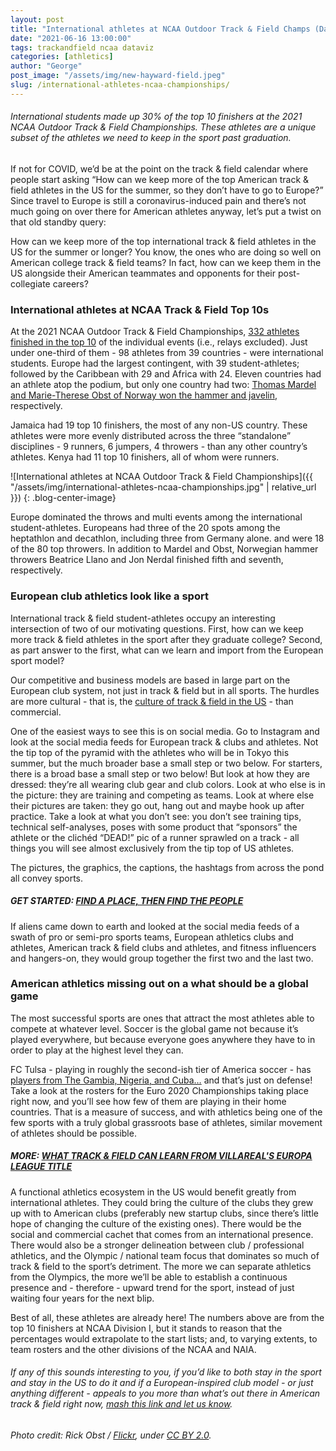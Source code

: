```yaml
---
layout: post
title: "International athletes at NCAA Outdoor Track & Field Champs (Data viz)"
date: "2021-06-16 13:00:00"
tags: trackandfield ncaa dataviz
categories: [athletics]
author: "George"
post_image: "/assets/img/new-hayward-field.jpeg"
slug: /international-athletes-ncaa-championships/
---
```


<h6>International students made up 30% of the top 10 finishers at the 2021 NCAA Outdoor Track & Field Championships. These athletes are a unique subset of the athletes we need to keep in the sport past graduation.</h6>

If not for COVID, we’d be at the point on the track & field calendar where people start asking “How can we keep more of the top American track & field athletes in the US for the summer, so they don’t have to go to Europe?” Since travel to Europe is still a coronavirus-induced pain and there’s not much going on over there for American athletes anyway, let’s put a twist on that old standby query:

How can we keep more of the top international track & field athletes in the US for the summer or longer? You know, the ones who are doing so well on American college track & field teams? In fact, how can we keep them in the US alongside their American teammates and opponents for their post-collegiate careers?

### International athletes at NCAA Track & Field Top 10s

At the 2021 NCAA Outdoor Track & Field Championships, [332 athletes finished in the top 10](https://flashresults.com/2021_Meets/Outdoor/06-09_NCAA/) of the individual events (i.e., relays excluded). Just under one-third of them - 98 athletes from 39 countries - were international students. Europe had the largest contingent, with 39 student-athletes; followed by the Caribbean with 29 and Africa with 24. Eleven countries had an athlete atop the podium, but only one country had two: [Thomas Mardel and Marie-Therese Obst of Norway won the hammer and javelin](https://sportindepth.com/index.php/2021/06/14/the-ncaa-championships-is-back-at-glorious-hayward-field/), respectively.

Jamaica had 19 top 10 finishers, the most of any non-US country. These athletes were more evenly distributed across the three “standalone” disciplines - 9 runners, 6 jumpers, 4 throwers - than any other country’s athletes. Kenya had 11 top 10 finishers, all of whom were runners.

![International athletes at NCAA Outdoor Track & Field Championships]({{ "/assets/img/international-athletes-ncaa-championships.jpg" | relative_url }})
{: .blog-center-image}

Europe dominated the throws and multi events among the international student-athletes. Europeans had three of the 20 spots among the heptathlon and decathlon, including three from Germany alone. and were 18 of the 80 top throwers. In addition to Mardel and Obst, Norwegian hammer throwers Beatrice Llano and Jon Nerdal finished fifth and seventh, respectively.

### European club athletics look like a sport

International track & field student-athletes occupy an interesting intersection of two of our motivating questions. First, how can we keep more track & field athletes in the sport after they graduate college? Second, as part answer to the first, what can we learn and import from the European sport model?

Our competitive and business models are based in large part on the European club system, not just in track & field but in all sports. The hurdles are more cultural - that is, the [culture of track & field in the US](https://nalathletics.com/blog/2021/05/20/track-and-field-value-not-thank-you) - than commercial.

One of the easiest ways to see this is on social media. Go to Instagram and look at the social media feeds for European track & clubs and athletes. Not the tip top of the pyramid with the athletes who will be in Tokyo this summer, but the much broader base a small step or two below. For starters, there is a broad base a small step or two below! But look at how they are dressed: they’re all wearing club gear and club colors. Look at who else is in the picture: they are training and competing as teams. Look at where else their pictures are taken: they go out, hang out and maybe hook up after practice. Take a look at what you don’t see: you don’t see training tips, technical self-analyses, poses with some product that “sponsors” the athlete or the clichéd “DEAD!” pic of a runner sprawled on a track - all things you will see almost exclusively from the tip top of US athletes.

The pictures, the graphics, the captions, the hashtags from across the pond all convey sports.

##### GET STARTED: [FIND A PLACE, THEN FIND THE PEOPLE](https://nalathletics.com/blog/2020/10/02/find-better-place-throw-jump-run)

If aliens came down to earth and looked at the social media feeds of a swath of pro or semi-pro sports teams, European athletics clubs and athletes, American track & field clubs and athletes, and fitness influencers and hangers-on, they would group together the first two and the last two.

### American athletics missing out on a what should be a global game

The most successful sports are ones that attract the most athletes able to compete at whatever level. Soccer is the global game not because it’s played everywhere, but because everyone goes anywhere they have to in order to play at the highest level they can.

FC Tulsa - playing in roughly the second-ish tier of America soccer - has [players from The Gambia, Nigeria, and Cuba…](https://www.fctulsa.com/2021-roster) and that’s just on defense! Take a look at the rosters for the Euro 2020 Championships taking place right now, and you’ll see how few of them are playing in their home countries. That is a measure of success, and with athletics being one of the few sports with a truly global grassroots base of athletes, similar movement of athletes should be possible.

##### MORE: [WHAT TRACK & FIELD CAN LEARN FROM VILLAREAL'S EUROPA LEAGUE TITLE](https://nalathletics.com/blog/2021/05/27/track-and-field-lessons-learned-villareal-europa-league)

A functional athletics ecosystem in the US would benefit greatly from international athletes. They could bring the culture of the clubs they grew up with to American clubs (preferably new startup clubs, since there’s little hope of changing the culture of the existing ones). There would be the social and commercial cachet that comes from an international presence. There would also be a stronger delineation between club / professional athletics, and the Olympic / national team focus that dominates so much of track & field to the sport’s detriment. The more we can separate athletics from the Olympics, the more we’ll be able to establish a continuous presence and - therefore - upward trend for the sport, instead of just waiting four years for the next blip.

Best of all, these athletes are already here! The numbers above are from the top 10 finishers at NCAA Division I, but it stands to reason that the percentages would extrapolate to the start lists; and, to varying extents, to team rosters and the other divisions of the NCAA and NAIA.

<h6>If any of this sounds interesting to you, if you’d like to both stay in the sport and stay in the US to do it and if a European-inspired club model - or just anything different - appeals to you more than what’s out there in American track & field right now, <a href="mailto:george@nalathletics.com">mash this link and let us know</a>.</h6>

<em>Photo credit: Rick Obst / [Flickr](https://flic.kr/p/2j9MZAg), under [CC BY 2.0](https://creativecommons.org/licenses/by/2.0/).</em>
